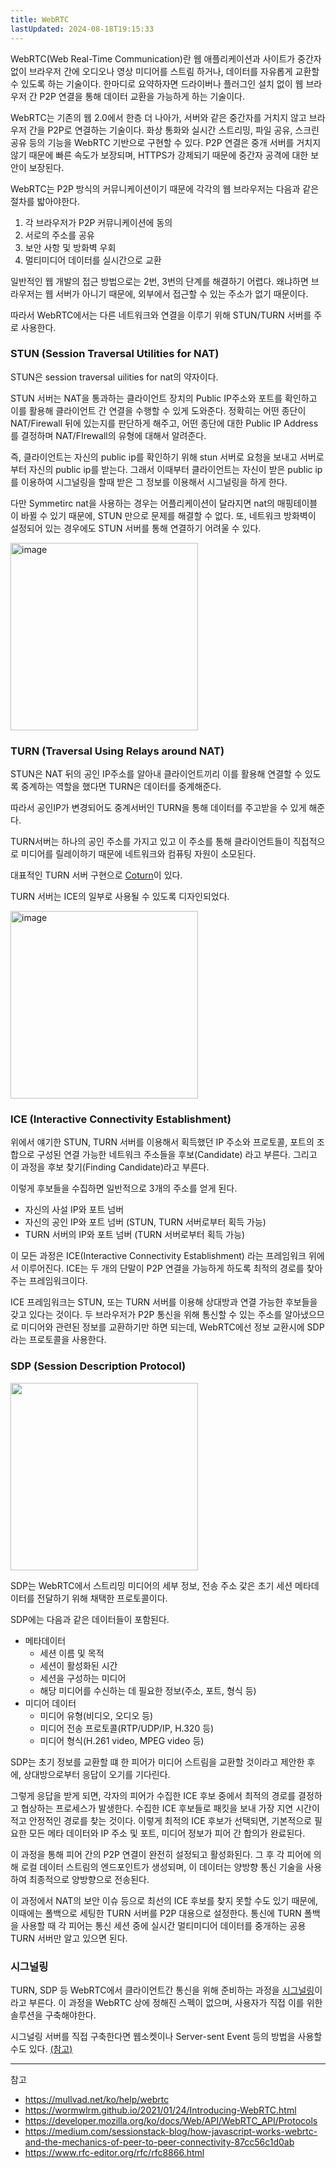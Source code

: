 ```yaml
---
title: WebRTC
lastUpdated: 2024-08-18T19:15:33
---
```


WebRTC(Web Real-Time Communication)란 웹 애플리케이션과 사이트가 중간자 없이 브라우저 간에 오디오나 영상 미디어를 스트림 하거나, 데이터를 자유롭게 교환할 수 있도록 하는 기술이다. 한마디로 요약하자면 드라이버나 플러그인 설치 없이 웹 브라우저 간 P2P 연결을 통해 데이터 교환을 가능하게 하는 기술이다. 

WebRTC는 기존의 웹 2.0에서 한층 더 나아가, 서버와 같은 중간자를 거치지 않고 브라우저 간을 P2P로 연결하는 기술이다. 화상 통화와 실시간 스트리밍, 파일 공유, 스크린 공유 등의 기능을 WebRTC 기반으로 구현할 수 있다. P2P 연결은 중개 서버를 거치지 않기 때문에 빠른 속도가 보장되며, HTTPS가 강제되기 때문에 중간자 공격에 대한 보안이 보장된다. 

WebRTC는 P2P 방식의 커뮤니케이션이기 때문에 각각의 웹 브라우저는 다음과 같은 절차를 밟아야한다.
1. 각 브라우저가 P2P 커뮤니케이션에 동의
2. 서로의 주소를 공유
3. 보안 사항 및 방화벽 우회
4. 멀티미디어 데이터를 실시간으로 교환

일반적인 웹 개발의 접근 방법으로는 2번, 3번의 단계를 해결하기 어렵다. 왜냐하면 브라우저는 웹 서버가 아니기 때문에, 외부에서 접근할 수 있는 주소가 없기 때문이다.

따라서 WebRTC에서는 다른 네트워크와 연결을 이루기 위해 STUN/TURN 서버를 주로 사용한다.

### STUN (Session Traversal Utilities for NAT)

STUN은 session traversal uilities for nat의 약자이다.

STUN 서버는 NAT을 통과하는 클라이언트 장치의 Public IP주소와 포트를 확인하고 이를 활용해 클라이언트 간 연결을 수행할 수 있게 도와준다. 정확히는 어떤 종단이 NAT/Firewall 뒤에 있는지를 판단하게 해주고, 어떤 종단에 대한 Public IP Address를 결정하며 NAT/FIrewall의 유형에 대해서 알려준다.

즉, 클라이언트는 자신의 public ip를 확인하기 위해 stun 서버로 요청을 보내고 서버로 부터 자신의 public ip를 받는다. 그래서 이때부터 클라이언트는 자신이 받은 public ip를 이용하여 시그널링을 할때 받은 그 정보를 이용해서 시그널링을 하게 한다.

다만 Symmetirc nat을 사용하는 경우는 어플리케이션이 달라지면 nat의 매핑테이블이 바뀔 수 있기 때문에, STUN 만으로 문제를 해결할 수 없다. 또, 네트워크 방화벽이 설정되어 있는 경우에도 STUN 서버를 통해 연결하기 어려울 수 있다.

<img style="height: 300px" alt="image" src="https://github.com/user-attachments/assets/90902a8c-db67-4c04-a150-d3078bd0c13b"/>

### TURN (Traversal Using Relays around NAT)

STUN은 NAT 뒤의 공인 IP주소를 알아내 클라이언트끼리 이를 활용해 연결할 수 있도록 중계하는 역할을 했다면 TURN은 데이터를 중계해준다.

따라서 공인IP가 변경되어도 중계서버인 TURN을 통해 데이터를 주고받을 수 있게 해준다.

TURN서버는 하나의 공인 주소를 가지고 있고 이 주소를 통해 클라이언트들이 직접적으로 미디어를 릴레이하기 때문에 네트워크와 컴퓨팅 자원이 소모된다.

대표적인 TURN 서버 구현으로 [Coturn](https://github.com/coturn/coturn)이 있다.
 
TURN 서버는 ICE의 일부로 사용될 수 있도록 디자인되었다.

<img style="height: 300px" alt="image" src="https://github.com/user-attachments/assets/813ccb38-a21d-4ff9-ad3b-2993771a6984"/>

### ICE (Interactive Connectivity Establishment)

위에서 얘기한 STUN, TURN 서버를 이용해서 획득했던 IP 주소와 프로토콜, 포트의 조합으로 구성된 연결 가능한 네트워크 주소들을 후보(Candidate) 라고 부른다. 그리고 이 과정을 후보 찾기(Finding Candidate)라고 부른다.

이렇게 후보들을 수집하면 일반적으로 3개의 주소를 얻게 된다.

- 자신의 사설 IP와 포트 넘버
- 자신의 공인 IP와 포트 넘버 (STUN, TURN 서버로부터 획득 가능)
- TURN 서버의 IP와 포트 넘버 (TURN 서버로부터 획득 가능)

이 모든 과정은 ICE(Interactive Connectivity Establishment) 라는 프레임워크 위에서 이루어진다. ICE는 두 개의 단말이 P2P 연결을 가능하게 하도록 최적의 경로를 찾아주는 프레임워크이다.

ICE 프레임워크는 STUN, 또는 TURN 서버를 이용해 상대방과 연결 가능한 후보들을 갖고 있다는 것이다. 두 브라우저가 P2P 통신을 위해 통신할 수 있는 주소를 알아냈으므로 미디어와 관련된 정보를 교환하기만 하면 되는데, WebRTC에선 정보 교환시에 SDP라는 프로토콜을 사용한다. 

### SDP (Session Description Protocol) 

<img style="height: 300px" src="https://github.com/user-attachments/assets/4e5327a8-5e9a-435e-938c-d6ecb870070b">

SDP는 WebRTC에서 스트리밍 미디어의 세부 정보, 전송 주소 갗은 초기 세션 메타데이터를 전달하기 위해 채택한 프로토콜이다.

SDP에는 다음과 같은 데이터들이 포함된다.
- 메타데이터
    - 세션 이름 및 목적
    - 세션이 활성화된 시간
    - 세션을 구성하는 미디어
    - 해당 미디어를 수신하는 데 필요한 정보(주소, 포트, 형식 등)
- 미디어 데이터 
    - 미디어 유형(비디오, 오디오 등)
    - 미디어 전송 프로토콜(RTP/UDP/IP, H.320 등)
    - 미디어 형식(H.261 video, MPEG video 등)

SDP는 초기 정보를 교환할 떄 한 피어가 미디어 스트림을 교환할 것이라고 제안한 후에, 상대방으로부터 응답이 오기를 기다린다.

그렇게 응답을 받게 되면, 각자의 피어가 수집한 ICE 후보 중에서 최적의 경로를 결정하고 협상하는 프로세스가 발생한다. 수집한 ICE 후보들로 패킷을 보내 가장 지연 시간이 적고 안정적인 경로를 찾는 것이다. 이렇게 최적의 ICE 후보가 선택되면, 기본적으로 필요한 모든 메타 데이터와 IP 주소 및 포트, 미디어 정보가 피어 간 합의가 완료된다.

이 과정을 통해 피어 간의 P2P 연결이 완전히 설정되고 활성화된다. 그 후 각 피어에 의해 로컬 데이터 스트림의 엔드포인트가 생성되며, 이 데이터는 양방향 통신 기술을 사용하여 최종적으로 양방향으로 전송된다.

이 과정에서 NAT의 보안 이슈 등으로 최선의 ICE 후보를 찾지 못할 수도 있기 때문에, 이때에는 폴백으로 세팅한 TURN 서버를 P2P 대용으로 설정한다. 통신에 TURN 폴백을 사용할 때 각 피어는 통신 세션 중에 실시간 멀티미디어 데이터를 중개하는 공용 TURN 서버만 알고 있으면 된다.

### 시그널링

TURN, SDP 등 WebRTC에서 클라이언트간 통신을 위해 준비하는 과정을 [시그널링](https://developer.mozilla.org/en-US/docs/Web/API/WebRTC_API/Session_lifetime#signaling)이라고 부른다. 이 과정을 WebRTC 상에 정해진 스펙이 없으며, 사용자가 직접 이를 위한 솔루션을 구축해야한다.

시그널링 서버를 직접 구축한다면 웹소켓이나 Server-sent Event 등의 방법을 사용할 수도 있다. [(참고)](https://github.com/muaz-khan/WebRTC-Experiment/blob/master/Signaling.md)

---
참고
- https://mullvad.net/ko/help/webrtc
- https://wormwlrm.github.io/2021/01/24/Introducing-WebRTC.html
- https://developer.mozilla.org/ko/docs/Web/API/WebRTC_API/Protocols
- https://medium.com/sessionstack-blog/how-javascript-works-webrtc-and-the-mechanics-of-peer-to-peer-connectivity-87cc56c1d0ab
- https://www.rfc-editor.org/rfc/rfc8866.html


